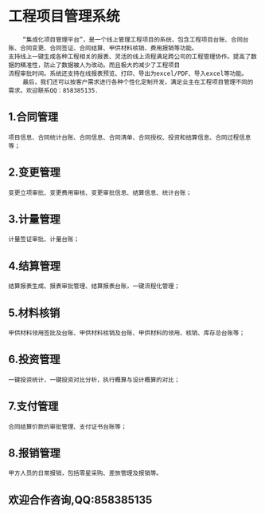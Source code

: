 # 工程项目管理系统
        “集成化项目管理平台”，是一个线上管理工程项目的系统，包含工程项目台账、合同台账、合同变更、合同签证、合同结算、甲供材料核销、费用报销等功能。
    支持线上一键生成各种工程相关的报表、灵活的线上流程满足跨公司的工程管理协作。提高了数据的精准性，防止了数据被人为改动。而且极大的减少了工程项目
    流程审批时间。系统还支持在线报表预览、打印、导出为excel/PDF、导入excel等功能。
        最后，我们还可以按客户需求进行各种个性化定制开发，满足业主在工程项目管理不同的需求。欢迎联系QQ：858385135.

## 1.合同管理
    项目信息、合同统计台账、合同信息、合同清单、合同授权、投资和结算信息、合同过程信息等；
## 2.变更管理
    变更立项审批、变更费用审核、变更审批信息、结算信息、统计台账；
## 3.计量管理
    计量签证审批、计量台账；
## 4.结算管理
    结算报表生成、报表审批管理、结算报表台账，一键流程化管理；
## 5.材料核销
    甲供材料领用签批及台账、甲供材料核销及台账、甲供材料的领用、核销、库存总台账等；
## 6.投资管理
    一键投资统计，一键投资对比分析，执行概算与设计概算的对比；
## 7.支付管理
    合同结算价款的审批管理、支付证书台账等；
## 8.报销管理
    甲方人员的日常报销，包括零星采购、差旅管理及报销等。
## 欢迎合作咨询,QQ:858385135